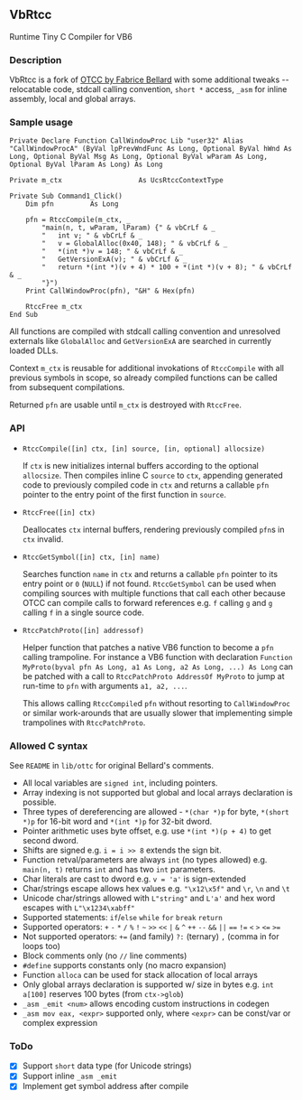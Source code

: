 ## VbRtcc
Runtime Tiny C Compiler for VB6

### Description

VbRtcc is a fork of [OTCC by Fabrice Bellard](https://bellard.org/otcc/) with some additional tweaks -- relocatable code, stdcall calling convention, `short *` access, `_asm` for inline assembly, local and global arrays.

### Sample usage

```
Private Declare Function CallWindowProc Lib "user32" Alias "CallWindowProcA" (ByVal lpPrevWndFunc As Long, Optional ByVal hWnd As Long, Optional ByVal Msg As Long, Optional ByVal wParam As Long, Optional ByVal lParam As Long) As Long

Private m_ctx                   As UcsRtccContextType

Private Sub Command1_Click()
    Dim pfn         As Long
    
    pfn = RtccCompile(m_ctx, _
        "main(n, t, wParam, lParam) {" & vbCrLf & _
        "   int v; " & vbCrLf & _
        "   v = GlobalAlloc(0x40, 148); " & vbCrLf & _
        "   *(int *)v = 148; " & vbCrLf & _
        "   GetVersionExA(v); " & vbCrLf & _
        "   return *(int *)(v + 4) * 100 + *(int *)(v + 8); " & vbCrLf & _
        "}")
    Print CallWindowProc(pfn), "&H" & Hex(pfn)
    
    RtccFree m_ctx
End Sub
```
All functions are compiled with stdcall calling convention and unresolved externals like `GlobalAlloc` and `GetVersionExA` are searched in currently loaded DLLs.

Context `m_ctx` is reusable for additional invokations of `RtccCompile` with all previous symbols in scope, so already compiled functions can be called from subsequent compilations.

Returned `pfn` are usable until `m_ctx` is destroyed with `RtccFree`.

### API

 - `RtccCompile([in] ctx, [in] source, [in, optional] allocsize)`

   If `ctx` is new initializes internal buffers according to the optional `allocsize`. Then compiles inline C `source` to `ctx`, appending generated code to previously compiled code in `ctx` and returns a callable `pfn` pointer to the entry point of the first function in `source`.
   
 - `RtccFree([in] ctx)`
 
   Deallocates `ctx` internal buffers, rendering previously compiled `pfn`s in `ctx` invalid.
   
 - `RtccGetSymbol([in] ctx, [in] name)`
 
   Searches function `name` in `ctx` and returns a callable `pfn` pointer to its entry point or `0` (`NULL`) if not found. `RtccGetSymbol` can be used when compiling sources with multiple functions that call each other because OTCC can compile calls to forward references e.g. `f` calling `g` and `g` calling `f` in a single source code. 
   
 - `RtccPatchProto([in] addressof)`
 
   Helper function that patches a native VB6 function to become a `pfn` calling trampoline. For instance a VB6 function with declaration `Function MyProto(byval pfn As Long, a1 As Long, a2 As Long, ...) As Long` can be patched with a call to `RtccPatchProto AddressOf MyProto` to jump at run-time to `pfn` with arguments `a1, a2, ...`.
   
   This allows calling `RtccCompile`d `pfn` without resorting to `CallWindowProc` or similar work-arounds that are usually slower that implementing simple trampolines with `RtccPatchProto`.

### Allowed C syntax

See `README` in `lib/ottc` for original Bellard's comments.

 - All local variables are `signed int`, including pointers.
 - Array indexing is not supported but global and local arrays declaration is possible.
 - Three types of dereferencing are allowed - `*(char *)p` for byte, `*(short *)p` for 16-bit word and `*(int *)p` for 32-bit dword.
 - Pointer arithmetic uses byte offset, e.g. use `*(int *)(p + 4)` to get second dword.
 - Shifts are signed e.g. `i = i >> 8` extends the sign bit.
 - Function retval/parameters are always `int` (no types allowed) e.g. `main(n, t)` returns `int` and has two `int` parameters.
 - Char literals are cast to dword e.g. `v = 'a'` is sign-extended
 - Char/strings escape allows hex values e.g. `"\x12\x5f"` and `\r`, `\n` and `\t`
 - Unicode char/strings allowed with `L"string"` and `L'a'` and hex word escapes with `L"\x1234\xabff"`
 - Supported statements: `if`/`else` `while` `for` `break` `return`
 - Supported operators: `+` `-` `*` `/` `%` `!` `~` `>>` `<<` `|` `&` `^` `++` `--` `&&` `||` `==` `!=` `<` `>` `<=` `>=`
 - Not supported operators: `+=` (and family) `?:` (ternary) `,` (comma in for loops too)
 - Block comments only (no `//` line comments)
 - `#define` supports constants only (no macro expansion)
 - Function `alloca` can be used for stack allocation of local arrays
 - Only global arrays declaration is supported w/ size in bytes e.g. `int a[100]` reserves 100 bytes (from `ctx->glob`)
 - `_asm _emit <num>` allows encoding custom instructions in codegen
 - `_asm mov eax, <expr>` supported only, where `<expr>` can be const/var or complex expression
 
### ToDo

 - [x] Support `short` data type (for Unicode strings)
 - [x] Support inline `_asm _emit`
 - [x] Implement get symbol address after compile
